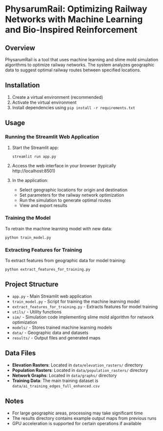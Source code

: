 # PhysarumRail: Optimizing Railway Networks with Machine Learning and Bio-Inspired Reinforcement

## Overview
PhysarumRail is a tool that uses machine learning and slime mold simulation algorithms to optimize railway networks. The system analyzes geographic data to suggest optimal railway routes between specified locations.

## Installation

1. Create a virtual environment (recommended)
2. Activate the virtual environment
3. Install dependencies using `pip install -r requirements.txt`

## Usage

### Running the Streamlit Web Application

1. Start the Streamlit app:
   ```
   streamlit run app.py
   ```

2. Access the web interface in your browser (typically http://localhost:8501)

3. In the application:
   - Select geographic locations for origin and destination
   - Set parameters for the railway network optimization
   - Run the simulation to generate optimal routes
   - View and export results

### Training the Model

To retrain the machine learning model with new data:

```
python train_model.py
```

### Extracting Features for Training

To extract features from geographic data for model training:

```
python extract_features_for_training.py
```

## Project Structure

- `app.py` - Main Streamlit web application
- `train_model.py` - Script for training the machine learning model
- `extract_features_for_training.py` - Extracts features for model training
- `utils/` - Utility functions
- `sim/` - Simulation code implementing slime mold algorithm for network optimization
- `models/` - Stores trained machine learning models
- `data/` - Geographic data and datasets
- `results/` - Output files and generated maps

## Data Files

- **Elevation Rasters**: Located in `data/elevation_rasters/` directory
- **Population Rasters**: Located in `data/population_rasters/` directory
- **Network Graphs**: Located in `data/graphs/` directory
- **Training Data**: The main training dataset is `data/ai_training_edges_full_enhanced.csv`

## Notes

- For large geographic areas, processing may take significant time
- The results directory contains example output maps from previous runs
- GPU acceleration is supported for certain operations if available
